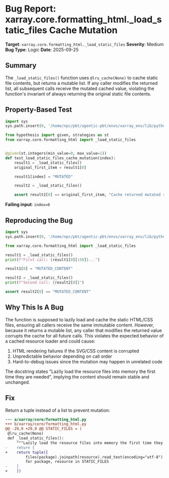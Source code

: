 # Bug Report: xarray.core.formatting_html._load_static_files Cache Mutation

**Target**: `xarray.core.formatting_html._load_static_files`
**Severity**: Medium
**Bug Type**: Logic
**Date**: 2025-09-25

## Summary

The `_load_static_files()` function uses `@lru_cache(None)` to cache static file contents, but returns a mutable list. If any caller modifies the returned list, all subsequent calls receive the mutated cached value, violating the function's invariant of always returning the original static file contents.

## Property-Based Test

```python
import sys
sys.path.insert(0, '/home/npc/pbt/agentic-pbt/envs/xarray_env/lib/python3.13/site-packages')

from hypothesis import given, strategies as st
from xarray.core.formatting_html import _load_static_files


@given(st.integers(min_value=0, max_value=1))
def test_load_static_files_cache_mutation(index):
    result1 = _load_static_files()
    original_first_item = result1[0]

    result1[index] = "MUTATED"

    result2 = _load_static_files()

    assert result2[0] == original_first_item, "Cache returned mutated result"
```

**Failing input**: `index=0`

## Reproducing the Bug

```python
import sys
sys.path.insert(0, '/home/npc/pbt/agentic-pbt/envs/xarray_env/lib/python3.13/site-packages')

from xarray.core.formatting_html import _load_static_files

result1 = _load_static_files()
print(f"First call: {result1[0][:50]}...")

result1[0] = "MUTATED_CONTENT"

result2 = _load_static_files()
print(f"Second call: {result2[0]}")

assert result2[0] == "MUTATED_CONTENT"
```

## Why This Is A Bug

The function is supposed to lazily load and cache the static HTML/CSS files, ensuring all callers receive the same immutable content. However, because it returns a mutable list, any caller that modifies the returned value corrupts the cache for all future calls. This violates the expected behavior of a cached resource loader and could cause:

1. HTML rendering failures if the SVG/CSS content is corrupted
2. Unpredictable behavior depending on call order
3. Hard-to-debug issues since the mutation may happen in unrelated code

The docstring states "Lazily load the resource files into memory the first time they are needed", implying the content should remain stable and unchanged.

## Fix

Return a tuple instead of a list to prevent mutation:

```diff
--- a/xarray/core/formatting_html.py
+++ b/xarray/core/formatting_html.py
@@ -29,9 +29,9 @@ STATIC_FILES = (
 @lru_cache(None)
 def _load_static_files():
     """Lazily load the resource files into memory the first time they are needed"""
-    return [
+    return tuple([
         files(package).joinpath(resource).read_text(encoding="utf-8")
         for package, resource in STATIC_FILES
-    ]
+    ])
```